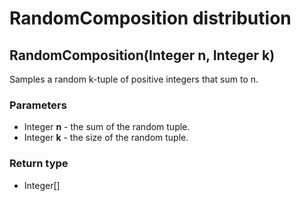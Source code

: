 RandomComposition distribution
==============================
RandomComposition(Integer **n**, Integer **k**)
-----------------------------------------------

Samples a random k-tuple of positive integers that sum to n.

### Parameters

- Integer **n** - the sum of the random tuple.
- Integer **k** - the size of the random tuple.

### Return type

- Integer[]



